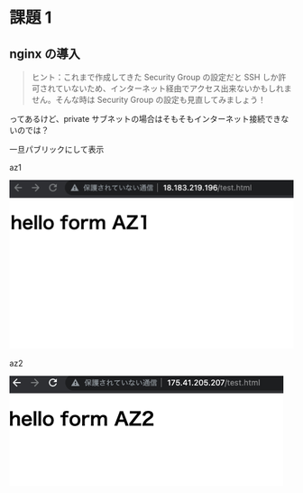 # 課題 1

## nginx の導入

> ヒント：これまで作成してきた Security Group の設定だと SSH しか許可されていないため、インターネット経由でアクセス出来ないかもしれません。そんな時は Security Group の設定も見直してみましょう！

ってあるけど、private サブネットの場合はそもそもインターネット接続できないのでは？

一旦パブリックにして表示

az1

![az1](./screenshot/AZ1.png)

az2

![az2](./screenshot/AZ2.png)
